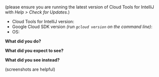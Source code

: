 (please ensure you are running the latest version of Cloud Tools for IntelliJ with _Help > Check for Updates_.)

- Cloud Tools for IntelliJ version:
- Google Cloud SDK version _(run `gcloud version` on the command line)_:
- OS:

**What did you do?**

**What did you expect to see?**

**What did you see instead?**

(screenshots are helpful)